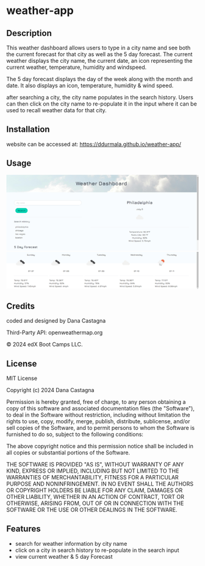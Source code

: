# weather-app

## Description

This weather dashboard allows users to type in a city name and see both the current forecast for that city as well as the 5 day forecast.  The current weather displays the city name, the current date, an icon representing the current weather, temperature, humidity and windspeed.

The 5 day forecast displays the day of the week along with the month and date. It also displays an icon, temperature, humidity & wind speed. 

after searching a city, the city name populates in the search history.  Users can then click on the city name to re-populate it in the input where it can be used to recall weather data for that city. 


## Installation 

website can be accessed at: https://ddurmala.github.io/weather-app/
## Usage

![Screenshot](./assets/images/weather-app-ss-1.png)
![Screenshot](./assets/images/weather-app-ss-2.png)

## Credits

coded and designed by Dana Castagna

Third-Party API: openweathermap.org

© 2024 edX Boot Camps LLC.

## License
MIT License

Copyright (c) 2024 Dana Castagna

Permission is hereby granted, free of charge, to any person obtaining a copy
of this software and associated documentation files (the "Software"), to deal
in the Software without restriction, including without limitation the rights
to use, copy, modify, merge, publish, distribute, sublicense, and/or sell
copies of the Software, and to permit persons to whom the Software is
furnished to do so, subject to the following conditions:

The above copyright notice and this permission notice shall be included in all
copies or substantial portions of the Software.

THE SOFTWARE IS PROVIDED "AS IS", WITHOUT WARRANTY OF ANY KIND, EXPRESS OR
IMPLIED, INCLUDING BUT NOT LIMITED TO THE WARRANTIES OF MERCHANTABILITY,
FITNESS FOR A PARTICULAR PURPOSE AND NONINFRINGEMENT. IN NO EVENT SHALL THE
AUTHORS OR COPYRIGHT HOLDERS BE LIABLE FOR ANY CLAIM, DAMAGES OR OTHER
LIABILITY, WHETHER IN AN ACTION OF CONTRACT, TORT OR OTHERWISE, ARISING FROM,
OUT OF OR IN CONNECTION WITH THE SOFTWARE OR THE USE OR OTHER DEALINGS IN THE
SOFTWARE.

## Features

- search for weather information by city name
- click on a city in search history to re-populate in the search input
- view current weather & 5 day Forecast
